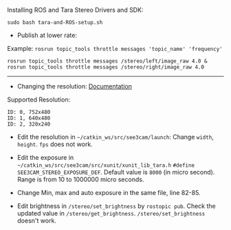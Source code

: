 Installing ROS and Tara Stereo Drivers and SDK:

```
sudo bash tara-and-ROS-setup.sh
```

- Publish at lower rate:

Example: `rosrun topic_tools throttle messages 'topic_name' 'frequency'`

```
rosrun topic_tools throttle messages /stereo/left/image_raw 4.0 &
rosrun topic_tools throttle messages /stereo/right/image_raw 4.0
```

***

- Changing the resolution:
[Documentation](https://github.com/econsystems/tara-cpu-sdk/blob/master/Documents/See3CAM_Stereo_TARA_SDK_User_Manual_Linux_Rev_1_6.pdf)

Supported Resolution:
```
ID: 0, 752x480
ID: 1, 640x480
ID: 2, 320x240
```

- Edit the resolution in `~/catkin_ws/src/see3cam/launch`:
  Change `width`, `height`. `fps` does not work.

- Edit the exposure in `~/catkin_ws/src/see3cam/src/xunit/xunit_lib_tara.h`
 `#define SEE3CAM_STEREO_EXPOSURE_DEF`. Default value is `8000` (in micro second). 
  Range is from 10 to 1000000 micro seconds.
- Change Min, max and auto exposure in the same file, line 82-85. 


- Edit brightness in `/stereo/set_brightness` by `rostopic pub`. Check the updated value in `/stereo/get_brightness`.
  `/stereo/set_brightness` doesn't work. 
